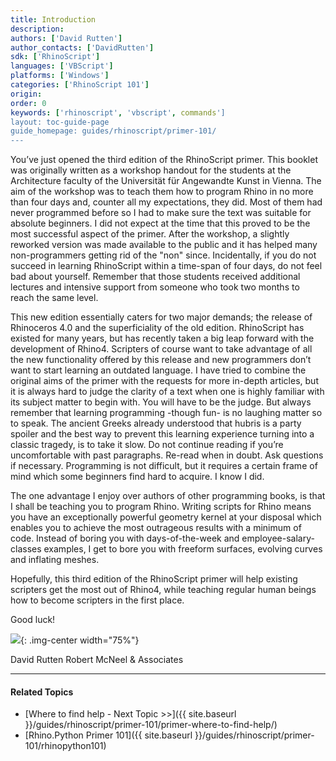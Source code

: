 ```yaml
---
title: Introduction
description:
authors: ['David Rutten']
author_contacts: ['DavidRutten']
sdk: ['RhinoScript']
languages: ['VBScript']
platforms: ['Windows']
categories: ['RhinoScript 101']
origin:
order: 0
keywords: ['rhinoscript', 'vbscript', commands']
layout: toc-guide-page
guide_homepage: guides/rhinoscript/primer-101/
---
```


You’ve just opened the third edition of the RhinoScript primer. This booklet was originally written as a workshop handout for the students at the Architecture faculty of the Universität für Angewandte Kunst in Vienna. The aim of the workshop was to teach them how to program Rhino in no more than four days and, counter all my expectations, they did. Most of them had never programmed before so I had to make sure the text was suitable for absolute beginners. I did not expect at the time that this proved to be the most successful aspect of the primer. After the workshop, a slightly reworked version was made available to the public and it has helped many non-programmers getting rid of the "non" since. Incidentally, if you do not succeed in learning RhinoScript within a time-span of four days, do not feel bad about yourself. Remember that those students received additional lectures and intensive support from someone who took two months to reach the same level.


This new edition essentially caters for two major demands; the release of Rhinoceros 4.0 and the superficiality of the old edition. RhinoScript has existed for many years, but has recently taken a big leap forward with the development of Rhino4. Scripters of course want to take advantage of all the new functionality offered by this release and new programmers don’t want to start learning an outdated language. I have tried to combine the original aims of the primer with the requests for more in-depth articles, but it is always hard to judge the clarity of a text when one is highly familiar with its subject matter to begin with. You will have to be the judge. But always remember that learning programming -though fun- is no laughing matter so to speak. The ancient Greeks already understood that hubris is a party spoiler and the best way to prevent this learning experience turning into a classic tragedy, is to take it slow. Do not continue reading if you’re uncomfortable with past paragraphs. Re-read when in doubt. Ask questions if necessary. Programming is not difficult, but it requires a certain frame of mind which some beginners find hard to acquire. I know I did.


The one advantage I enjoy over authors of other programming books, is that I shall be teaching you to program Rhino. Writing scripts for Rhino means you have an exceptionally powerful geometry kernel at your disposal which enables you to achieve the most outrageous results with a minimum of code. Instead of boring you with days-of-the-week and employee-salary-classes examples, I get to bore you with freeform surfaces, evolving curves and inflating meshes.

Hopefully, this third edition of the RhinoScript primer will help existing scripters get the most out of Rhino4, while teaching regular human beings how to become scripters in the first place.


Good luck!

<img src="{{ site.baseurl }}/images/primer-autograph.svg">{: .img-center  width="75%"}

David Rutten
Robert McNeel & Associates

---

#### Related Topics

- [Where to find help - Next Topic >>]({{ site.baseurl }}/guides/rhinoscript/primer-101/primer-where-to-find-help/)
- [Rhino.Python Primer 101]({{ site.baseurl }}/guides/rhinoscript/primer-101/rhinopython101)
